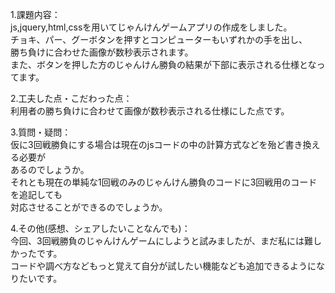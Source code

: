 1.課題内容：<br>
js,jquery,html,cssを用いてじゃんけんゲームアプリの作成をしました。<br>
チョキ、パー、グーボタンを押すとコンピューターもいずれかの手を出し、<br>
勝ち負けに合わせた画像が数秒表示されます。<br>
また、ボタンを押した方のじゃんけん勝負の結果が下部に表示される仕様となってます。<br>

2.工夫した点・こだわった点：<br>
利用者の勝ち負けに合わせて画像が数秒表示される仕様にした点です。<br>

3.質問・疑問：<br>
仮に3回戦勝負にする場合は現在のjsコードの中の計算方式などを殆ど書き換える必要が<br>
あるのでしょうか。<br>
それとも現在の単純な1回戦のみのじゃんけん勝負のコードに3回戦用のコードを追記しても<br>
対応させることができるのでしょうか。<br>

4.その他(感想、シェアしたいことなんでも)：<br>
今回、3回戦勝負のじゃんけんゲームにしようと試みましたが、まだ私には難しかったです。<br>
コードや調べ方などもっと覚えて自分が試したい機能なども追加できるようになりたいです。
